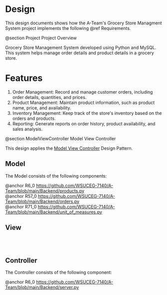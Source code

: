 # Design

This design documents shows how the A-Team's Grocery Store Managment System project implements the following @ref Requirements.

@section Project Project Overview

Grocery Store Management System developed using Python and MySQL. This system helps manage order details and product details in a grocery store.

# Features
1.	Order Management: Record and manage customer orders, including order details, quantities, and prices.
2.	Product Management: Maintain product information, such as product name, price, and availability.
3.	Inventory Management: Keep track of the store's inventory based on the orders and products.
4.	Reporting: Generate reports on order history, product availability, and sales analysis.

@section ModelViewController Model View Controller

This design applies the [Model View Controller](https://en.wikipedia.org/wiki/Model–view–controller) Design Pattern.

## Model

The Model consists of the following components:

@anchor R6_0 https://github.com/WSUCEG-7140/A-Team/blob/main/Backend/products.py<br>
@anchor R57_0 https://github.com/WSUCEG-7140/A-Team/blob/main/Backend/orders.py<br>
@anchor R71_0 https://github.com/WSUCEG-7140/A-Team/blob/main/Backend/unit_of_measures.py


## View
<br>
<br>

## Controller

The Controller consists of the following component:

@anchor R6_0 https://github.com/WSUCEG-7140/A-Team/blob/main/Backend/server.py






